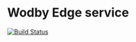 # Wodby Edge service

[![Build Status](https://travis-ci.org/wodby/edge-alpine.svg?branch=master)](https://travis-ci.org/wodby/edge-alpine)